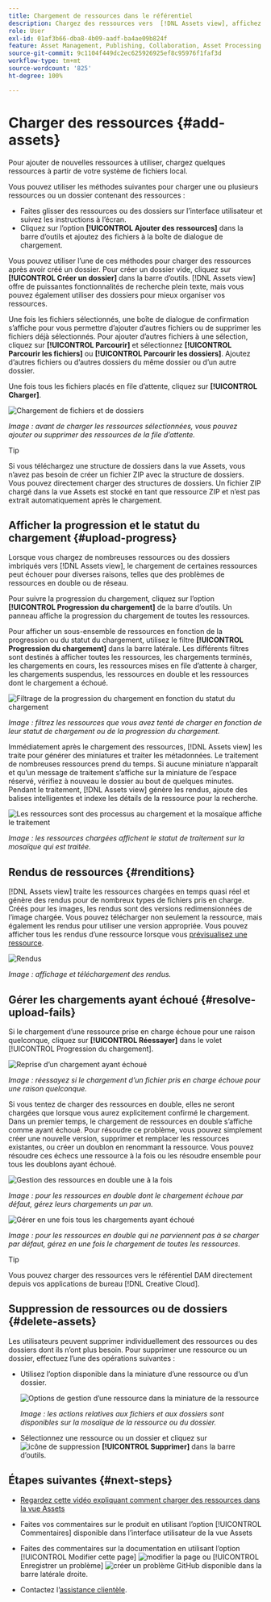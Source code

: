 ```yaml
---
title: Chargement de ressources dans le référentiel
description: Chargez des ressources vers  [!DNL Assets view], affichez les statuts de chargement et résolvez les problèmes de chargement.
role: User
exl-id: 01af3b66-dba8-4b09-aadf-ba4ae09b824f
feature: Asset Management, Publishing, Collaboration, Asset Processing
source-git-commit: 9c1104f449dc2ec625926925ef8c95976f1faf3d
workflow-type: tm+mt
source-wordcount: '825'
ht-degree: 100%

---
```


# Charger des ressources {#add-assets}

Pour ajouter de nouvelles ressources à utiliser, chargez quelques ressources à partir de votre système de fichiers local. <!-- TBD: Many of the [common file formats are supported](/help/assets/supported-file-formats-assets-view.md). -->

Vous pouvez utiliser les méthodes suivantes pour charger une ou plusieurs ressources ou un dossier contenant des ressources :

* Faites glisser des ressources ou des dossiers sur l’interface utilisateur et suivez les instructions à l’écran.
* Cliquez sur l’option **[!UICONTROL Ajouter des ressources]** dans la barre d’outils et ajoutez des fichiers à la boîte de dialogue de chargement.

<!-- TBD: Update this GIF
![Asset and nested folder upload demo](assets/do-not-localize/upload-assets.gif) -->

Vous pouvez utiliser l’une de ces méthodes pour charger des ressources après avoir créé un dossier. Pour créer un dossier vide, cliquez sur **[!UICONTROL Créer un dossier]** dans la barre d’outils. [!DNL Assets view] offre de puissantes fonctionnalités de recherche plein texte, mais vous pouvez également utiliser des dossiers pour mieux organiser vos ressources.

Une fois les fichiers sélectionnés, une boîte de dialogue de confirmation s’affiche pour vous permettre d’ajouter d’autres fichiers ou de supprimer les fichiers déjà sélectionnés. Pour ajouter d’autres fichiers à une sélection, cliquez sur **[!UICONTROL Parcourir]** et sélectionnez **[!UICONTROL Parcourir les fichiers]** ou **[!UICONTROL Parcourir les dossiers]**. Ajoutez d’autres fichiers ou d’autres dossiers du même dossier ou d’un autre dossier.

Une fois tous les fichiers placés en file d’attente, cliquez sur **[!UICONTROL Charger]**.

![Chargement de fichiers et de dossiers](assets/upload-browse-files-folders.png)

*Image : avant de charger les ressources sélectionnées, vous pouvez ajouter ou supprimer des ressources de la file d’attente.*

>[!TIP]
>
>Si vous téléchargez une structure de dossiers dans la vue Assets, vous n’avez pas besoin de créer un fichier ZIP avec la structure de dossiers. Vous pouvez directement charger des structures de dossiers. Un fichier ZIP chargé dans la vue Assets est stocké en tant que ressource ZIP et n’est pas extrait automatiquement après le chargement.

## Afficher la progression et le statut du chargement {#upload-progress}

Lorsque vous chargez de nombreuses ressources ou des dossiers imbriqués vers [!DNL Assets view], le chargement de certaines ressources peut échouer pour diverses raisons, telles que des problèmes de ressources en double ou de réseau.

Pour suivre la progression du chargement, cliquez sur l’option **[!UICONTROL Progression du chargement]** de la barre d’outils. Un panneau affiche la progression du chargement de toutes les ressources.

Pour afficher un sous-ensemble de ressources en fonction de la progression ou du statut du chargement, utilisez le filtre **[!UICONTROL Progression du chargement]** dans la barre latérale. Les différents filtres sont destinés à afficher toutes les ressources, les chargements terminés, les chargements en cours, les ressources mises en file d’attente à charger, les chargements suspendus, les ressources en double et les ressources dont le chargement a échoué.

![Filtrage de la progression du chargement en fonction du statut du chargement](assets/filter-upload-progress.png)

*Image : filtrez les ressources que vous avez tenté de charger en fonction de leur statut de chargement ou de la progression du chargement.*

Immédiatement après le chargement des ressources, [!DNL Assets view] les traite pour générer des miniatures et traiter les métadonnées. Le traitement de nombreuses ressources prend du temps. Si aucune miniature n’apparaît et qu’un message de traitement s’affiche sur la miniature de l’espace réservé, vérifiez à nouveau le dossier au bout de quelques minutes. Pendant le traitement, [!DNL Assets view] génère les rendus, ajoute des balises intelligentes et indexe les détails de la ressource pour la recherche.

![Les ressources sont des processus au chargement et la mosaïque affiche le traitement](assets/upload-processing.png)

*Image : les ressources chargées affichent le statut de traitement sur la mosaïque qui est traitée.*

## Rendus de ressources {#renditions}

[!DNL Assets view] traite les ressources chargées en temps quasi réel et génère des rendus pour de nombreux types de fichiers pris en charge. Créés pour les images, les rendus sont des versions redimensionnées de l’image chargée. Vous pouvez télécharger non seulement la ressource, mais également les rendus pour utiliser une version appropriée. Vous pouvez afficher tous les rendus d’une ressource lorsque vous [prévisualisez une ressource](/help/assets/navigate-assets-view.md#preview-assets).

![Rendus](assets/renditions-view-download.png)

*Image : affichage et téléchargement des rendus.*

## Gérer les chargements ayant échoué {#resolve-upload-fails}

Si le chargement d’une ressource prise en charge échoue pour une raison quelconque, cliquez sur **[!UICONTROL Réessayer]** dans le volet [!UICONTROL Progression du chargement].

![Reprise d’un chargement ayant échoué](assets/upload-retry.png)

*Image : réessayez si le chargement d’un fichier pris en charge échoue pour une raison quelconque.*

Si vous tentez de charger des ressources en double, elles ne seront chargées que lorsque vous aurez explicitement confirmé le chargement. Dans un premier temps, le chargement de ressources en double s’affiche comme ayant échoué. Pour résoudre ce problème, vous pouvez simplement créer une nouvelle version, supprimer et remplacer les ressources existantes, ou créer un doublon en renommant la ressource. Vous pouvez résoudre ces échecs une ressource à la fois ou les résoudre ensemble pour tous les doublons ayant échoué.

![Gestion des ressources en double une à la fois](assets/uploads-manage-duplicates.png)

*Image : pour les ressources en double dont le chargement échoue par défaut, gérez leurs chargements un par un.*

![Gérer en une fois tous les chargements ayant échoué](assets/upload-progress-manage-failed-uploads.png)

*Image : pour les ressources en double qui ne parviennent pas à se charger par défaut, gérez en une fois le chargement de toutes les ressources.*

>[!TIP]
>
>Vous pouvez charger des ressources vers le référentiel DAM directement depuis vos applications de bureau [!DNL Creative Cloud].
<!--TBD
See how [[!DNL Assets view] integrates with [!DNL Adobe Asset Link]](/help/assets/integration-assets-view.md).
-->

## Suppression de ressources ou de dossiers {#delete-assets}

Les utilisateurs peuvent supprimer individuellement des ressources ou des dossiers dont ils n’ont plus besoin. Pour supprimer une ressource ou un dossier, effectuez l’une des opérations suivantes :

* Utilisez l’option disponible dans la miniature d’une ressource ou d’un dossier.

  ![Options de gestion d’une ressource dans la miniature de la ressource](assets/options-on-thumbnail.png)

  *Image : les actions relatives aux fichiers et aux dossiers sont disponibles sur la mosaïque de la ressource ou du dossier.*

* Sélectionnez une ressource ou un dossier et cliquez sur ![icône de suppression](assets/do-not-localize/delete-icon.png) **[!UICONTROL Supprimer]** dans la barre d’outils.

## Étapes suivantes {#next-steps}

* [Regardez cette vidéo expliquant comment charger des ressources dans la vue Assets](https://experienceleague.adobe.com/docs/experience-manager-learn/assets-essentials/basics/creating.html?lang=fr)

* Faites vos commentaires sur le produit en utilisant l’option [!UICONTROL Commentaires] disponible dans l’interface utilisateur de la vue Assets

* Faites des commentaires sur la documentation en utilisant l’option [!UICONTROL Modifier cette page] ![modifier la page](assets/do-not-localize/edit-page.png) ou [!UICONTROL Enregistrer un problème] ![créer un problème GitHub](assets/do-not-localize/github-issue.png) disponible dans la barre latérale droite.

* Contactez l’[assistance clientèle](https://experienceleague.adobe.com/?support-solution=General&lang=fr#support).
